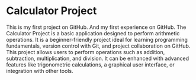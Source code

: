 # Calculator Project
This is my first project on GitHub. And my  first experience on GitHub.
The Calculator Project is a basic application designed to perform arithmetic operations. 
It is a beginner-friendly project ideal for learning programming fundamentals, version control with Git, and project collaboration on GitHub. 
This project allows users to perform operations such as addition, subtraction, multiplication, and division. 
It can be enhanced with advanced features like trigonometric calculations, a graphical user interface, or integration with other tools.
